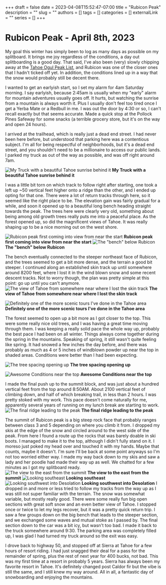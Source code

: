 +++
draft = false
date = 2023-04-08T15:52:47-07:00
title = "Rubicon Peak"
description = ""
slug = ""
authors = []
tags = []
categories = []
externalLink = ""
series = []
+++


# Rubicon Peak - April 8th, 2023

My goal this winter has simply been to log as many days as possible on my splitboard. It brings me joy regardless of the conditions, a day out splitboarding is a good day. That said, I've also been (very) slowly chipping away at the [Tahoe Ogul Peak List](https://www.tahoeogul.org/), and Rubicon was one of the closer ones that I hadn't ticked off yet. In addition, the conditions lined up in a way that the snow would probably still be decent there.

I wanted to get an earlyish start, so I set my alarm for 4am Saturday morning. I say earlyish, because 2:45am is usually when my "early" alarm for mountain adventures usually goes off. It hurts, but watching the sunrise from a mountain is always worth it. Plus I usually don't feel too tired once I get a Yerba Mate or a Redbull in me. I was out the door by 4:30 or so, I can't recall exactly but that seems accurate. Made a quick stop at the Pollock Pines Safeway for some snacks (a terrible grocery store, but it's on the way and open 24 hours).

I arrived at the trailhead, which is really just a dead end street. I had never been here before, but understood that parking here was a contentious subject. I'm all for being respectful of neighborhoods, but it's a dead end street, and you shouldn't need to be a millionaire to access our public lands. I parked my truck as out of the way as possible, and was off right around 7am.

![My Truck with a beautiful Tahoe sunrise behind it](https://s3.us-west-1.wasabisys.com/web-assets/rubicon-4-18-23/PXL_20230408_135105464.jpg)
**My Truck with a beautiful Tahoe sunrise behind it**

I was a little bit torn on which track to follow right after starting, one took a left up ~50 vertical feet higher onto a ridge than the other, and I ended up opting for that one. There were a lot of return tracks through here, so it seemed like the right place to be. The elevation gain was fairly gradual for a while, and soon it opened up to a beautiful long bench heading straight towards the peak. The trees here were clearly very old, something about being among old growth trees really puts me into a peaceful place. As the forest opened up, so did the magnificent views of Tahoe. It was really shaping up to be a nice morning out on the west shore.

![Rubicon peak first coming into view from near the start](https://s3.us-west-1.wasabisys.com/web-assets/rubicon-4-18-23/PXL_20230408_141116771.jpg)
**Rubicon peak first coming into view from near the start**
![The "bench" below Rubicon](https://s3.us-west-1.wasabisys.com/web-assets/rubicon-4-18-23/PXL_20230408_141718165.jpg)
**The "bench" below Rubicon**

The bench eventually connected to the steeper northeast face of Rubicon, and the trees seemed to get a bit more dense, and the terrain a good bit steeper. I continued along an established skin track up until somewhere around 8200 feet, where I lost it in the wind blown snow and some recent descent tracks. Not to worry though, the plan was pretty simple at this point: go up until you can't anymore.
![The view of Tahoe from somewhere near where I lost the skin track](https://s3.us-west-1.wasabisys.com/web-assets/rubicon-4-18-23/PXL_20230408_150301262.jpg)
**The view of Tahoe from somewhere near where I lost the skin track**

![Definitely one of the more scenic tours I've done in the Tahoe area](https://s3.us-west-1.wasabisys.com/web-assets/rubicon-4-18-23/PXL_20230408_151033141.jpg)
**Definitely one of the more scenic tours I've done in the Tahoe area**

The forest seemed to open up a bit more as I got closer to the top. This were some really nice old trees, and I was having a great time moving through them. I was keeping a really solid pace the whole way up, probably the best pace I had been on all winter. Things always come together during the spring in the mountains. Speaking of spring, it still wasn't quite feeling like spring. It had snowed a few inches the day before, and there was probably as much as 4 or 5 inches of windblown powder up near the top in shaded areas. Conditions were better than I had been expecting.

![The tree spacing opening up](https://s3.us-west-1.wasabisys.com/web-assets/rubicon-4-18-23/PXL_20230408_151806106.jpg)
**The tree spacing opening up**

![Awesome Conditions near the top](https://s3.us-west-1.wasabisys.com/web-assets/rubicon-4-18-23/PXL_20230408_154109815.jpg)
**Awesome Conditions near the top**

I made the final push up to the summit block, and was just about a hundred vertical feet from the top around 8:50AM. About 2100 vertical feet of climbing down, and half of which breaking trail, in less than 2 hours. I was pretty stoked with my work. This pace doesn't come naturally for me, apparently several years of running on my lunch break are starting to work.
![The final ridge leading to the peak](https://s3.us-west-1.wasabisys.com/web-assets/rubicon-4-18-23/PXL_20230408_155138282.jpg)
**The final ridge leading to the peak**

The summit of Rubicon peak is a big steep rock face that probably ranges between class 3 and 5 depending on where you climb it from. I dropped my skis at the edge of the snow and circled around to the west side of the peak. From here I found a route up the rocks that was barely doable in ski boots. I managed to make it to the top, although I didn't fully stand on it. I moreso just poked my head over and touched it with my hands. Maybe that counts, maybe it doesn't. I'm sure I'll be back at some point anyways so I'm not too worried either way. I made my way back down to my skis and saw a lady and her poodle had made their way up as well. We chatted for a few minutes as I got my splitboard ready.
![The view to the east from the summit](https://s3.us-west-1.wasabisys.com/web-assets/rubicon-4-18-23/PXL_20230408_160016778.jpg)
**The view to the east from the summit**
![Looking southeast](https://s3.us-west-1.wasabisys.com/web-assets/rubicon-4-18-23/PXL_20230408_160018069.jpg)
**Looking southeast**
![Looking southwest into Desolation](https://s3.us-west-1.wasabisys.com/web-assets/rubicon-4-18-23/PXL_20230408_160653851.jpg)
**Looking southwest into Desolation**
I dropped in and more or less tried to follow my tracks from the way up as I was still not super familiar with the terrain. The snow was somewhat variable, but mostly really good. There were some really fun big open sections with great soft snow and an even better view of Tahoe. I stopped once or twice to let my legs recover, but it was a pretty quick return trip. I saw a few groups down on the big bench that leads to the steeper section, and we exchanged some waves and mutual stoke as I passed by. The final section down to the car was a bit icy, but wasn't too bad. I made it back to the truck somewhere around 9:30. The parking area was completely filled up, I was glad I had turned my truck around so the exit was easy.

I drove back to highway 50, and stopped off at Sierra at Tahoe for a few hours of resort riding. I had just snagged their deal for a pass for the remainder of spring, plus the rest of next year for 400 bucks, not bad. This was my first time at a resort in probably 5 years. Sierra has always been my favorite resort in Tahoe. It's definitely changed post Caldor fir but the vibe is still the same, and I still knew my way around. All in all, a fantastic day of snowboarding and enjoying the mountains.